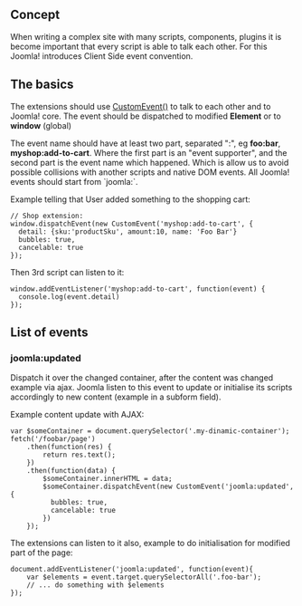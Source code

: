 <!-- Filename: J4.x:ClientSideEvents / Display title: ClientSideEvents -->

## Concept

When writing a complex site with many scripts, components, plugins it is
become important that every script is able to talk each other. For this
Joomla! introduces Client Side event convention.

## The basics

The extensions should use <a
href="https://developer.mozilla.org/en-US/docs/Web/API/CustomEvent/CustomEvent"
class="external text" target="_blank"
rel="nofollow noreferrer noopener">CustomEvent()</a> to talk to each
other and to Joomla! core. The event should be dispatched to modified
**Element** or to **window** (global)

The event name should have at least two part, separated ":", eg
**foo:bar**, **myshop:add-to-cart**. Where the first part is an "event
supporter", and the second part is the event name which happened. Which
is allow us to avoid possible collisions with another scripts and native
DOM events. All Joomla! events should start from \`joomla:\`.

Example telling that User added something to the shopping cart:

    // Shop extension:
    window.dispatchEvent(new CustomEvent('myshop:add-to-cart', {
      detail: {sku:'productSku', amount:10, name: 'Foo Bar'}
      bubbles: true,
      cancelable: true
    });

Then 3rd script can listen to it:

    window.addEventListener('myshop:add-to-cart', function(event) {
      console.log(event.detail)
    });

## List of events

### joomla:updated

Dispatch it over the changed container, after the content was changed
example via ajax. Joomla listen to this event to update or initialise
its scripts accordingly to new content (example in a subform field).

Example content update with AJAX:

    var $someContainer = document.querySelector('.my-dinamic-container');
    fetch('/foobar/page')
        .then(function(res) {
            return res.text();
        })
        .then(function(data) {
            $someContainer.innerHTML = data;
            $someContainer.dispatchEvent(new CustomEvent('joomla:updated', {
              bubbles: true,
              cancelable: true
            })
        });

The extensions can listen to it also, example to do initialisation for
modified part of the page:

    document.addEventListener('joomla:updated', function(event){
        var $elements = event.target.querySelectorAll('.foo-bar');
        // ... do something with $elements
    });
